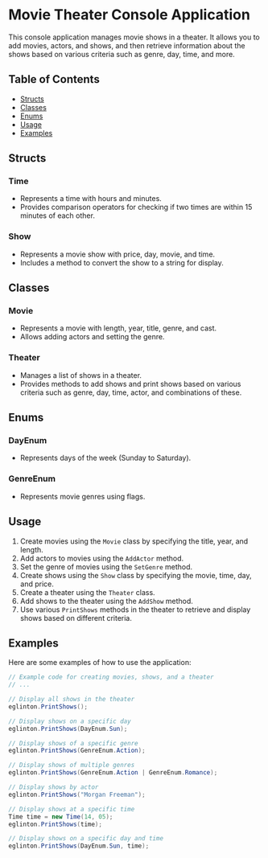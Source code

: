 ﻿# Movie Theater Console Application

This console application manages movie shows in a theater. It allows you to add movies, actors, and shows, and then retrieve information about the shows based on various criteria such as genre, day, time, and more.

## Table of Contents

- [Structs](#structs)
- [Classes](#classes)
- [Enums](#enums)
- [Usage](#usage)
- [Examples](#examples)

## Structs

### Time

- Represents a time with hours and minutes.
- Provides comparison operators for checking if two times are within 15 minutes of each other.

### Show

- Represents a movie show with price, day, movie, and time.
- Includes a method to convert the show to a string for display.

## Classes

### Movie

- Represents a movie with length, year, title, genre, and cast.
- Allows adding actors and setting the genre.

### Theater

- Manages a list of shows in a theater.
- Provides methods to add shows and print shows based on various criteria such as genre, day, time, actor, and combinations of these.

## Enums

### DayEnum

- Represents days of the week (Sunday to Saturday).

### GenreEnum

- Represents movie genres using flags.

## Usage

1. Create movies using the `Movie` class by specifying the title, year, and length.
2. Add actors to movies using the `AddActor` method.
3. Set the genre of movies using the `SetGenre` method.
4. Create shows using the `Show` class by specifying the movie, time, day, and price.
5. Create a theater using the `Theater` class.
6. Add shows to the theater using the `AddShow` method.
7. Use various `PrintShows` methods in the theater to retrieve and display shows based on different criteria.

## Examples

Here are some examples of how to use the application:

```csharp
// Example code for creating movies, shows, and a theater
// ...

// Display all shows in the theater
eglinton.PrintShows();

// Display shows on a specific day
eglinton.PrintShows(DayEnum.Sun);

// Display shows of a specific genre
eglinton.PrintShows(GenreEnum.Action);

// Display shows of multiple genres
eglinton.PrintShows(GenreEnum.Action | GenreEnum.Romance);

// Display shows by actor
eglinton.PrintShows("Morgan Freeman");

// Display shows at a specific time
Time time = new Time(14, 05);
eglinton.PrintShows(time);

// Display shows on a specific day and time
eglinton.PrintShows(DayEnum.Sun, time);

